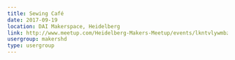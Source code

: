 ```yaml
---
title: Sewing Café
date: 2017-09-19
location: DAI Makerspace, Heidelberg
link: http://www.meetup.com/Heidelberg-Makers-Meetup/events/lkntvlywmbzb/
usergroup: makershd
type: usergroup
---
```

